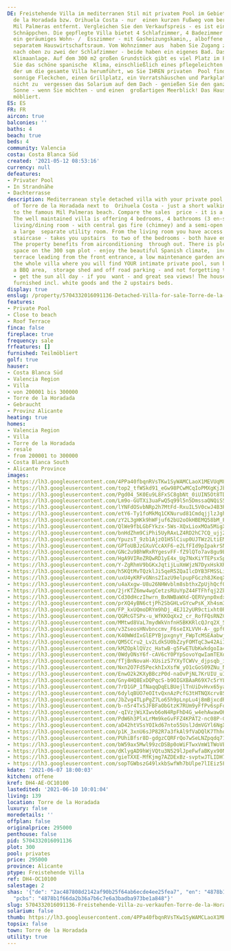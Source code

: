 ```yaml
---
DE: Freistehende Villa im mediterranen Stil mit privatem Pool im Gebiet von Torre
  de la Horadada bzw. Orihuela Costa - nur  einen kurzen Fußweg vom berühmten Strand
  Mil Palmeras entfernt. Vergleichen Sie den Verkaufspreis - es ist ein  perfektes
  Schnäppchen. Die gepflegte Villa bietet 4 Schlafzimmer, 4 Badezimmer (3 en-suite),
  ein geräumiges Wohn- /  Esszimmer - mit Gasheizungskamin,, alboffene Küche inkl.
  separatem Hauswirtschaftsraum. Vom Wohnzimmer aus  haben Sie Zugang zur Innentreppe
  nach oben zu zwei der Schlafzimmer - beide haben ein eigenes Bad. Das Anwesen  hat
  Klimaanlage. Auf dem 300 m2 großen Grundstück gibt es viel Platz im Freien - genießen
  Sie das schöne spanische  Klima, einschließlich eines pflegeleichten Gartenbereichs,
  der um die gesamte Villa herumführt, wo Sie IHREN privaten  Pool finden und sich
  sonnige Fleckchen, einen Grillplatz, ein Vorratshäuschen und Parkplatz innen - und
  nicht zu  vergessen das Solarium auf dem Dach - genießen Sie den ganzen Tag die
  Sonne - wenn Sie möchten - und einen  großartigen Meerblick! Das Haus ist teilweise
  möbliert.
ES: ES
FR: FR
aircon: true
balconies: ''
baths: 4
beach: true
beds: 4
community: Valencia
costa: Costa Blanca Süd
created: '2021-05-12 08:53:16'
currency: null
defeatures:
- Privater Pool
- In Strandnähe
- Dachterrasse
description: Mediterranean style detached villa with your private pool in the area
  of Torre de la Horadada next to  Orihuela Costa - just a short walking distance
  to the famous Mil Palmeras beach. Compare the sales  price - it is a perfect bargain.
  The well maintained villa is offering 4 bedrooms, 4 bathrooms (3 en-suite),  spacious
  living/dining room - with central gas fire (chimney) and a semi-open kitchen incl.
  a large  separate utility room. From the living room you have access to the internal
  staircase - takes you upstairs  to two of the bedrooms - both have en suite bathrooms.
  The property benefits from airconditioning  through out. There is plenty of outside
  space on the 300 sqm plot - enjoy the beautiful Spanish climate,  including a raised
  terrace leading from the front entrance, a low maintenance garden area which leads  around
  the whole villa where you will find YOUR intimate private pool, sun bathing areas,
  a BBQ area,  storage shed and off road parking - and not forgetting the roof solarium
  - get the sun all day - if you  want - and great sea views! The house comes partly
  furnished incl. white goods and the 2 upstairs beds.
display: true
enslug: /property/5704332016091136-Detached-Villa-for-sale-Torre-de-la-Horadada/
features:
- Private Pool
- Close to beach
- Roof Terrace
finca: false
fireplace: true
frequency: sale
frfeatures: []
furnished: Teilmöbliert
golf: true
hauser:
- Costa Blanca Süd
- Valencia Region
- Villa
- von 200001 bis 300000
- Torre de la Horadada
- Gebraucht
- Provinz Alicante
heating: true
homes:
- Valencia Region
- Villa
- Torre de la Horadada
- resale
- from 200001 to 300000
- Costa Blanca South
- Alicante Province
images:
- https://lh3.googleusercontent.com/4PPa40fbqnRVsTKw1SyWAMCLaoX1MEVUqM81vBNtu_JOepgd9VbesQG1MmvVtDtkaMxKQPJpfBFIDKud_yCgnTE45chNGVepEQ=w640-rj-e30-l100
- https://lh3.googleusercontent.com/top2_tfWSkd91_eGw98PCwMCqIoPMXgKjJbwKG3ziU_VXG0Rzx-AhP5-lkOn45OtSMO4iu73hZTgvIm-lHGAAPQaJPyxwFCG=w640-rj-e30-l100
- https://lh3.googleusercontent.com/Pgd04_5K0Eu9L8FxSC8gbNt_0iUIN5Ot8TDdGs-tRSbqH1zN3hWFp2S6PN1LCp6ywHxQDQlhYExw5LDB0nMBSkeiwmulFDEONeM=w640-rj-e30-l100
- https://lh3.googleusercontent.com/Lm9o-GUTXi3uaFwQ5q99l5n5DmssaQNQiS5Q3StcTcbocSla_p4yS5jYkfCsi-m_MJQvy9SV1ikju1xUttCVTfz_IH3PhP4DW_E=w640-rj-e30-l100
- https://lh3.googleusercontent.com/lYNFdOSvbNRp2h7MtFd-RxuIL5V0cwJ4B3Rs-T799fgJecTaKU0NrXYCHdIjXDJYSFdjwHsL8-dJqmmSlJ1nDbNkMaWK67LQhw=w640-rj-e30-l100
- https://lh3.googleusercontent.com/etY6-Ty1foMkMq1CKNurud81CmdqjjlzJghtywOoKQd4iOwkmRj15YDyX0ovtw18fcF_XsoNdrX5_PHHN590Vip2gQfjWboeLQ=w640-rj-e30-l100
- https://lh3.googleusercontent.com/zY2L3gHKk9hWFjuf62bU2oOkHBEMQ58bM_P_PgVqZl18MqckAdU_P38YaDp0W9ypfb4JzFejpg3-j1LUCQvQsQh44HQjWSedwZM=w640-rj-e30-l100
- https://lh3.googleusercontent.com/QlWe9fbLGbFYkzx-5Ws-XQxLioxMOa5MigX28IxnyfIbDG4uBKdd1m4OM5gQIGDBb9jgERMzP3MaVJUdhN28hRUcQAcmJj1oUw=w640-rj-e30-l100
- https://lh3.googleusercontent.com/bnHdZhm9CiPhi5UyRAxLZ4RD2hC7CQ_ujj20AalvNPGWC5Kt6p3GqlzN8xrKYQ3SVpnUAyQaR2P23yrQST9YWv4672nLicvCkg=w640-rj-e30-l100
- https://lh3.googleusercontent.com/YpuzsT_9zb1AjzO1H5lCiup0UJTWz2LtiEMJ_o7T-GBcQFeaxMDqa-Vr5dXEh6nULVQMtAt2T97nWi_4npVDD-Z7YMCkqZXEoQ=w640-rj-e30-l100
- https://lh3.googleusercontent.com/GPToUBJzGXuVCcAXF6-e2LfFId9pIpakrSNRvZxg60qYnEdzQknDwKit6tRpVn2Vo7lLCbrfbYqIw6ggP_jwA0cQElK_73l5NQ=w640-rj-e30-l100
- https://lh3.googleusercontent.com/GNc2u9BhWRxRYgesvFF-fZ9lQTo7av8gu9BjZlIsQadlgYvcnkd9l-MnFxTNR0QiUDDdLp6M1d7sH30HDy5PQt7hbZUXJPuO1fE=w640-rj-e30-l100
- https://lh3.googleusercontent.com/HgA9VIReZRQwRD1yE4x_Ug7NxKiYTEPsxSpSteJ2PYs0gA89daaGBSjxob9u8X4Kcy0VzfC1T-J3I1y4WOANInjDKLSenOsF0w=w640-rj-e30-l100
- https://lh3.googleusercontent.com/Y-ZgRhmV9bGKxJqtijLuXmWjzN7DyxHskXRA2PC6fQpEeyRiqEsjxbZ4053rhvANkk8hLHbJtWT-J4ndRsLn-Kb6i-kJIT7Hig=w640-rj-e30-l100
- https://lh3.googleusercontent.com/h5KQtMvTQzklJi5qeR5ZQaIlcDYB3FMSSLil0cly49ly69L3MYOvk1Ls4qXZvpZM-7m2S3V0LugRNHaVCR39A3c6zRPSWQVc7Q=w640-rj-e30-l100
- https://lh3.googleusercontent.com/uxU4yKRFvGNns2IazU9elpupFGczh8JKeqX0icfk0_fX-mRf9tGx_5U3eWPGmUuUGv_3_9Tz1qjp3XYCJjq9O5-E7JG9mfa2=w640-rj-e30-l100
- https://lh3.googleusercontent.com/u4aXxgw-U8u26NHWvblm8sbthxZpUjhQcfQ6gt3we_NW5u9E1FEaZoX0zdXPOxgSCK9sEDVYA4h48pilArKNo1xha54NRq2-LA=w640-rj-e30-l100
- https://lh3.googleusercontent.com/2jrKTZ6mw4wgCetzsRUuYpZ44FTFhfqj2ZkFCzvXIrp24f7rTQaJnraMxCAloh7lL2azj3FoyG8Zqnqtrmjj6M6iGWkxMzXF=w640-rj-e30-l100
- https://lh3.googleusercontent.com/Cd30dHczIhwrn_BxNWBaWXd-QERVynp0xdxOmJEux5ZWle7oDGlWXP0689wt4rs0LW9UNAHBBRAUA8zUNCpqj75VmDg8vb0T=w640-rj-e30-l100
- https://lh3.googleusercontent.com/prXQ4yBN6ctjPh2SbGHLvGYcwPsK_Xh4sm31Qs20hi1xM1e1-Fu5DQDTXj6jpOEuP_MmxZRFTu76PNr5wUKuZ8vcuWTr1_bQfQ=w640-rj-e30-l100
- https://lh3.googleusercontent.com/FP_kxUQmoDRYm9hDj_4EJ12yUR9ctixht0Rx-LlgSS20EwBECnyM1Zg9j0PXEKbH04oNQAzXC2WcCAWcANHGBO3huQKQXXVW-A=w640-rj-e30-l100
- https://lh3.googleusercontent.com/QGMcGTSPx-u_WfKKOqXx2_cr_RofFQsRNZCDD7CMp5HX8vzywNLIstT0Vd27RAujXvh5Zk587AydMirS_I3fB7G-sp8FzYVecg=w640-rj-e30-l100
- https://lh3.googleusercontent.com/MMtwd8VaL7mydWkVnfnH5BKKRlcQJrq2X_5HqdqxQ1zSpOZeJjtWUF9o04tFlvjlUQuVL_nnYGnV-2sYOkLThjxxv1KoKfbh=w640-rj-e30-l100
- https://lh3.googleusercontent.com/v3ZseosHNvbnccmv_F6seIXLVVH-A-_gpf6jKglgX9iBAxRk5pQiofJcDjEXEq6yhSwEIlEHZ548bRlZ40abtGkTAHfN1FPd=w640-rj-e30-l100
- https://lh3.googleusercontent.com/K40WWdIxGlEPYBjpxgnyY_FWpTcMSEAabwjabuOiQIoCtt4hcgchVoFHaOcYw2xehS6LDEZHZFyFU02oZgcB5kBXs6GRNGUTMR8=w640-rj-e30-l100
- https://lh3.googleusercontent.com/QM5CCru2_Lv2LdkSU0bZzyFOMTqC3w42AiIgO2eYVVwZg_c9GF-Iwxb_FAsuvvQEJhltzYtwstjaKP3mlN_z1bSVjBFjiPQ=w640-rj-e30-l100
- https://lh3.googleusercontent.com/kMZOpklQVzc_HatwB-g5FwETUbKwkdgoIa4C8apiF5LWZRkaHpDKXyyHQWVORhPRQ5rh7bFwF5ku9JwknTsD60bUoA-s7dnv4Q=w640-rj-e30-l100
- https://lh3.googleusercontent.com/0WdyONsY6f-cAV6cY0PYpSovoYqwIamTEXqGpz96MlDVuXLC9tfgTtChP8pGYFooJ1eDWrtZz6ZIxAEgU8si_9CIi-rpj8qxdw=w640-rj-e30-l100
- https://lh3.googleusercontent.com/fTjBnNovaH-XUsizS7YXyTCWVv_djpsqb_ihm1rW-MgjcBudtYgEKVIKHPX0KjzsQ3aQC36qpFDjUm7GYKovp8U8hMWRiMqHfrk=w640-rj-e30-l100
- https://lh3.googleusercontent.com/Nxn2O7Fd5PeckhIxXsfW_yO1cGoS09ZNu_N31WxHm1r2BMoATOTK2kH8JKDZ4tvEzleDNCGiiVHylSMxy4S1ZYd1PcmKPkHbyZU=w640-rj-e30-l100
- https://lh3.googleusercontent.com/EnwO2k2KXyBBczP0d-naOvPjNL7KrUIU_uIzwtHuJWp6Pszp1BtJ-IysFjsp5TjQX17mefl-KVWhydLxAFy7tD_yC25_hYat=w640-rj-e30-l100
- https://lh3.googleusercontent.com/Gny4HQ8ExDQPqcS-b9OIGXBAaR69X7c5rYL-eEqgCtD19rDGIUW5UlEV8gpa0jzRZNkyR9tOD4uCK-Sqi05V8xLXttrlOGvT8A=w640-rj-e30-l100
- https://lh3.googleusercontent.com/7rD1GP_1fNaqqDqELBUejlTnUiDvHvx65ya7QzfyWK6i0pWK17Nmh10CRTeFZGnEeizvBh75l9xMXxZsfEJ_E-7kkbf3b5mAGQ=w640-rj-e30-l100
- https://lh3.googleusercontent.com/6dylqBUO7eOItvQxnAzPcfG3tHTNQXcrv8SVA43Pw0HeuOFtz5QnqxaMRAy0VvAy5nG4POqsMVLkTz2fHRQaTztcoIbQw4kW6g=w640-rj-e30-l100
- https://lh3.googleusercontent.com/JbZvg4TLpPgZ7Lo65h9pLnpLu4j8mBjxcdR8wx6ckkUTSdQcwAsLO9xOKYRWOxgQGqDdCcvCQNM4tNZH0ilzREFKzpEvJM_5F_8=w640-rj-e30-l100
- https://lh3.googleusercontent.com/b-n5r4TxSJFBFaObGtzK7RUm9yFfPv6spFo0DBVNDr3RiLsviLam4VDJRCpYTPzXD6ChnOOAst2ivX3SgLHUA2xHpqNlLHi7Nw=w640-rj-e30-l100
- https://lh3.googleusercontent.com/-qIVzjWiXIwvb6oN4RpFhD4G_w4ehAwawOK6EblP6RW6A6vUQJJ7U1rz2NnsJuLBztUJGcI-hIdXADpVSOLgkLLi6qHH6BGO_w=w640-rj-e30-l100
- https://lh3.googleusercontent.com/PdW6h3PlxLrMm9keGvFFZ4KPAT2-nc08P-GttyDTDMtLCK05XNG8YP34Y5vWHDfPiUomEVVcv89arhbOSTm86NBvFRCWwbG1=w640-rj-e30-l100
- https://lh3.googleusercontent.com/aD42htVSsYOIkd67nto55UslJdmVGYl6NgXjNXLl9zMcJ9U9z4yaNCP76f0TYiMSInl8Hors7pibB8ezEoicaRVRM9GQQErBVA=w640-rj-e30-l100
- https://lh3.googleusercontent.com/p1K_3xnU6sJP82R7a3fkAl9fVaDQlK7ThhoIqOw6RGn7nfY_DmnvX167Gqpn4RsDK1zdBnz4SrOYIV6uyxZnaYIPdZRJ5xr6qg=w640-rj-e30-l100
- https://lh3.googleusercontent.com/PUhiBfsr8D-gdgzCQRFrQo7wSeLNZpqdq71q2XjF6nseVwywi94m0EBtp9Ky5j5uXx5_aHzRGh3oI6y29rKITP0OA7vmwetLwA=w640-rj-e30-l100
- https://lh3.googleusercontent.com/bW59ax5Mwl99zcDSBp0oWiFTwxVmW1TWoVEg24x624jRbzexPH0YNsCObmSJxKozHHSqnpbazbsbC41WsvzWOZV1pMSk8ew3=w640-rj-e30-l100
- https://lh3.googleusercontent.com/dKlygAD9hWjVQtu3N529lJpeFwfaBKyx90N0fxB0JTYOv31349Gzi1uy04vRNKR8sqYJH6tLAci4aiLp5dFZwhEPVKvudGBom9c=w640-rj-e30-l100
- https://lh3.googleusercontent.com/gieTXXE-MfKjmg7AZDExBz-svptwJTLIDH7bJiczMK0O9H9pIgQL5ElXvGM9lfOiSc0dGB5mSbH6wZvgskKZCjELGyvLcPsDGlY=w640-rj-e30-l100
- https://lh3.googleusercontent.com/sopTGWbszG49lxkbSwfWh7bUlpe7lIEiz5FLKijtPKlFAY17cK7cMq8Yh_97pbh36kgFuRau4f1Thu2ZkDMz6Xn04PZkcsHp=w640-rj-e30-l100
kdate: '2021-06-07 18:00:03'
kitchen: offene
kref: DH4-AE-OC10100
lastedited: '2021-06-10 10:01:04'
living: 139
location: Torre de la Horadada
luxury: false
moredetails: ''
offplan: false
originalprice: 295000
penthouse: false
pid: 5704332016091136
plot: 300
pool: privates
price: 295000
province: Alicante
ptype: Freistehende Villa
ref: DH4-OC10100
salestage: 2
shas: '{"de": "2ac487808d2142af90b25f64ab6ecde4ee25fea7", "en": "4878b1f66da2b36a7b6c7e6a3badba973be1a848",
  "pcbs": "4878b1f66da2b36a7b6c7e6a3badba973be1a848"}'
slug: 5704332016091136-Freistehende-Villa-zu-verkaufen-Torre-de-la-Horadada/
solarium: false
thumb: https://lh3.googleusercontent.com/4PPa40fbqnRVsTKw1SyWAMCLaoX1MEVUqM81vBNtu_JOepgd9VbesQG1MmvVtDtkaMxKQPJpfBFIDKud_yCgnTE45chNGVepEQ=w400-h240-n-rj-e30-l100
topsix: false
town: Torre de la Horadada
utility: true
---
```

